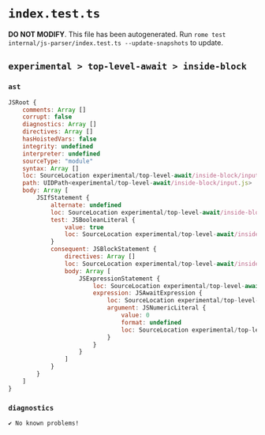 # `index.test.ts`

**DO NOT MODIFY**. This file has been autogenerated. Run `rome test internal/js-parser/index.test.ts --update-snapshots` to update.

## `experimental > top-level-await > inside-block`

### `ast`

```javascript
JSRoot {
	comments: Array []
	corrupt: false
	diagnostics: Array []
	directives: Array []
	hasHoistedVars: false
	integrity: undefined
	interpreter: undefined
	sourceType: "module"
	syntax: Array []
	loc: SourceLocation experimental/top-level-await/inside-block/input.js 1:0-3:1
	path: UIDPath<experimental/top-level-await/inside-block/input.js>
	body: Array [
		JSIfStatement {
			alternate: undefined
			loc: SourceLocation experimental/top-level-await/inside-block/input.js 1:0-3:1
			test: JSBooleanLiteral {
				value: true
				loc: SourceLocation experimental/top-level-await/inside-block/input.js 1:4-1:8
			}
			consequent: JSBlockStatement {
				directives: Array []
				loc: SourceLocation experimental/top-level-await/inside-block/input.js 1:10-3:1
				body: Array [
					JSExpressionStatement {
						loc: SourceLocation experimental/top-level-await/inside-block/input.js 2:2-2:10
						expression: JSAwaitExpression {
							loc: SourceLocation experimental/top-level-await/inside-block/input.js 2:2-2:9
							argument: JSNumericLiteral {
								value: 0
								format: undefined
								loc: SourceLocation experimental/top-level-await/inside-block/input.js 2:8-2:9
							}
						}
					}
				]
			}
		}
	]
}
```

### `diagnostics`

```
✔ No known problems!

```
